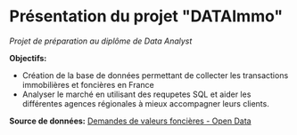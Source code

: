 # Présentation du projet "DATAImmo"

*Projet de préparation au diplôme de Data Analyst*

**Objectifs:** 
- Création de la base de données permettant de collecter les transactions immobilières et foncières en France
- Analyser le marché en utilisant des requpetes SQL et aider les différentes agences régionales à mieux accompagner leurs clients.

**Source de données:** [Demandes de valeurs foncières - Open Data](https://www.data.gouv.fr/fr/datasets/5c4ae55a634f4117716d5656/)

